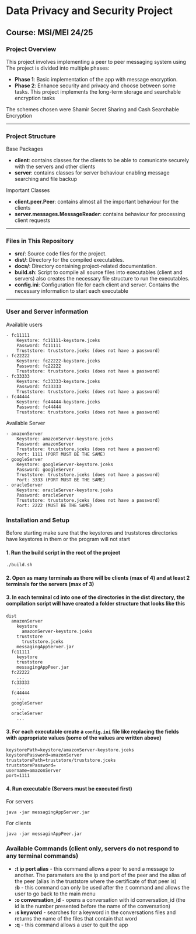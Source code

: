 # Data Privacy and Security Project

## Course: MSI/MEI 24/25

### Project Overview

This project involves implementing a peer to peer messaging system using The project is divided into multiple phases:

- **Phase 1**: Basic implementation of the app with message encryption.
- **Phase 2**: Enhance security and privacy and choose between some tasks. This project implements the long-term storage and searchable encryption tasks

The schemes chosen were Shamir Secret Sharing and Cash Searchable Encryption

---

### Project Structure
Base Packages
- **client**: contains classes for the clients to be able to comunicate securely with the servers and other clients
- **server**: contains classes for server behaviour enabling message searching and file backup

Important Classes
- **client.peer.Peer**: contains almost all the important behaviour for the clients
- **server.messages.MessageReader**: contains behaviour for processing client requests
---

### Files in This Repository

- **src/**: Source code files for the project.
- **dist/**: Directory for the compiled executables.
- **docs/**: Directory containing project-related documentation.
- **build.sh**: Script to compile all source files into executables (client and servers) also creates the necessary file structure to run the executables.
- **config.ini**: Configuration file for each client and server. Contains the necessary information to start each executable
---

### User and Server information
Available users
```
- fc11111
    Keystore: fc11111-keystore.jceks
    Password: fc11111
    Truststore: truststore.jceks (does not have a password)
- fc22222
    Keystore: fc22222-keystore.jceks
    Password: fc22222
    Truststore: truststore.jceks (does not have a password)
- fc33333
    Keystore: fc33333-keystore.jceks
    Password: fc33333
    Truststore: truststore.jceks (does not have a password)
- fc44444
    Keystore: fc44444-keystore.jceks
    Password: fc44444
    Truststore: truststore.jceks (does not have a password)
```
Available Server
```
- amazonServer
    Keystore: amazonServer-keystore.jceks
    Password: amazonServer
    Truststore: truststore.jceks (does not have a password)
    Port: 1111 (PORT MUST BE THE SAME)
- googleServer
    Keystore: googleServer-keystore.jceks
    Password: googleServer
    Truststore: truststore.jceks (does not have a password)
    Port: 3333 (PORT MUST BE THE SAME)
- oracleServer
    Keystore: oracleServer-keystore.jceks
    Password: oracleServer
    Truststore: truststore.jceks (does not have a password)
    Port: 2222 (MUST BE THE SAME)
```

### Installation and Setup
Before starting make sure that the keystores and truststores directories have keystores in them or the program will not start

#### 1. Run the build script in the root of the project
```
./build.sh
```
#### 2. Open as many terminals as there will be clients (max of 4) and at least 2 terminals for the servers (max of 3)
#### 3. In each terminal cd into one of the directories in the dist directory, the compilation script will have created a folder structure that looks like this
```
dist
  amazonServer
    keystore
      amazonServer-keystore.jceks
    truststore
      truststore.jceks
    messagingAppServer.jar
  fc11111
    keystore
    truststore
    messagingAppPeer.jar
  fc22222
    ...
  fc33333
    ...
  fc44444
    ...
  googleServer
    ...
  oracleServer
    ...
```
#### 3. For each executable create a `config.ini` file like replacing the fields with appropriate values (some of the values are written above)
```
keystorePath=keystore/amazonServer-keystore.jceks
keystorePassword=amazonServer
truststorePath=truststore/truststore.jceks
truststorePassword=
username=amazonServer
port=1111
```
#### 4. Run executable (Servers must be executed first)
For servers
```
java -jar messagingAppServer.jar
```
For clients
```
java -jar messaginAppPeer.jar
```
### Available Commands (client only, servers do not respond to any terminal commands)
- **:t ip port alias** - this command allows a peer to send a message to another. The parameters are the ip and port of the peer and the alias of the peer (alias in the truststore where the certificate of that peer is)  
**:b** - this command can only be used after the :t command and allows the user to go back to the main menu
- **:o conversation_id** - opens a conversation with id conversation_id  (the id is the number presented before the name of the conversation)
- **:s keyword** - searches for a keyword in the conversations files and returns the name of the files that contain that word  
- **:q** - this command allows a user to quit the app  

